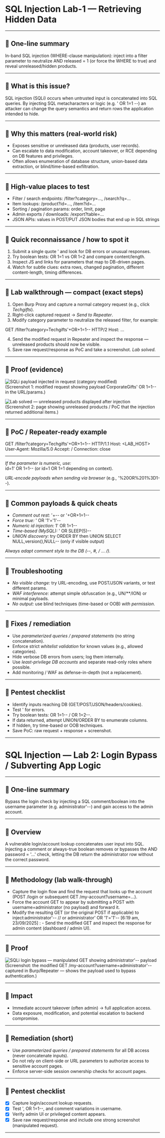 # SQL Injection Lab-1 — Retrieving Hidden Data 

---

## 🔹 One-line summary
In-band SQL injection (WHERE-clause manipulation): inject into a filter parameter to neutralize AND released = 1 (or force the WHERE to true) and reveal unreleased/hidden products.

---

## 🔹 What is this issue?
SQL injection (SQLi) occurs when untrusted input is concatenated into SQL queries. By injecting SQL metacharacters or logic (e.g. ' OR 1=1 --) an attacker can change the query semantics and return rows the application intended to hide.

---

## 🔹 Why this matters (real-world risk)
- Exposes sensitive or unreleased data (products, user records).  
- Can escalate to data modification, account takeover, or RCE depending on DB features and privileges.  
- Often allows enumeration of database structure, union-based data extraction, or blind/time-based exfiltration.

---

## 🔹 High-value places to test
- Filter / search endpoints: /filter?category=..., /search?q=...  
- Item lookups: /product?id=..., /item?id=...  
- Sorting / pagination params: order, limit, page  
- Admin exports / downloads: /export?table=...  
- JSON APIs: values in POST/PUT JSON bodies that end up in SQL strings

---

## 🔹 Quick reconnaissance / how to spot it
1. Submit a single quote ' and look for DB errors or unusual responses.  
2. Try boolean tests: OR 1=1 vs OR 1=2 and compare content/length.  
3. Inspect JS and links for parameters that map to DB-driven pages.  
4. Watch for subtle clues: extra rows, changed pagination, different content-length, timing differences.

---

## 🔹 Lab walkthrough — compact (exact steps)
1. Open Burp Proxy and capture a normal category request (e.g., click *Techgifts*).  
2. Right-click captured request → *Send to Repeater*.  
3. Modify category parameter to neutralize the released filter, for example:

GET /filter?category=Techgifts'+OR+1=1-- HTTP/2
Host: <lab-host>
...

4. Send the modified request in Repeater and inspect the response — unreleased products should now be visible.
5. Save raw request/response as PoC and take a screenshot.
*Lab solved.*

---

## 🔹 Proof (evidence)

![SQLi payload injected in request (category modified)](../images/sqli-lab1-injected.png)  
(Screenshot 1: modified request showing payload CorporateGifts' OR 1=1-- in the URL/params.)

![Lab solved — unreleased products displayed after injection](../images/sqli-lab1-solved.png)  
(Screenshot 2: page showing unreleased products / PoC that the injection returned additional items.)

---

## 🔹 PoC / Repeater-ready example 

GET /filter?category=Techgifts'+OR+1=1-- HTTP/1.1
Host: <LAB_HOST>
User-Agent: Mozilla/5.0
Accept: /
Connection: close

---

*If the parameter is numeric, use:*  
id=1' OR 1=1-- (or id=1 OR 1=1 depending on context).

*URL-encode payloads when sending via browser* (e.g., '%20OR%201%3D1--).

---

## 🔹 Common payloads & quick cheats

- *Comment out rest:* '+-- or '+OR+1=1--  
- *Force true:* ' OR '1'='1'--  
- *Numeric id injection:* 1' OR 1=1--  
- *Time-based (MySQL):* ' OR SLEEP(5)--  
- *UNION discovery:* try ORDER BY then UNION SELECT NULL,version(),NULL-- (only if visible output)

*Always adapt comment style to the DB (--, #, /* ... */).*

---

## 🔹 Troubleshooting

- *No visible change:* try URL-encoding, use POST/JSON variants, or test different params.  
- *WAF interference:* attempt simple obfuscation (e.g., UN/**/ION) or minimal payloads.  
- *No output:* use blind techniques (time-based or OOB) *with permission*.

---

## 🔹 Fixes / remediation 

- Use *parameterized queries / prepared statements* (no string concatenation).  
- Enforce strict *whitelist validation* for known values (e.g., allowed categories).  
- Hide verbose DB errors from users; log them internally.  
- Use *least-privilege DB accounts* and separate read-only roles where possible.  
- Add monitoring / WAF as defense-in-depth (not a replacement).

---

## 🔹 Pentest checklist 

- Identify inputs reaching DB (GET/POST/JSON/headers/cookies).  
- Test ' for errors.  
- Try boolean tests: OR 1=1-- / OR 1=2--.  
- If data returned, attempt UNION/ORDER BY to enumerate columns.  
- If hidden, try time-based or OOB techniques.  
- Save PoC: raw request + response + screenshot.

---

# SQL Injection — Lab 2: Login Bypass / Subverting App Logic

---

## 🔹 One-line summary
Bypass the login check by injecting a SQL comment/boolean into the username parameter (e.g. administrator'--) and gain access to the admin account.  

---

## 🔹 Overview
A vulnerable login/account lookup concatenates user input into SQL. Injecting a comment or always-true boolean removes or bypasses the AND password = '...' check, letting the DB return the administrator row without the correct password.

---

## 🔹 Methodology (lab walk-through)
- Capture the login flow and find the request that looks up the account (POST /login or subsequent GET /my-account?username=...).  
- Force the account GET to appear by submitting a POST with username=administrator (no payload) and forward it.  
- Modify the resulting GET (or the original POST if applicable) to inject:administrator'-- // or administrator' OR '1'='1'--
[6:19 am, 23/09/2025] ‌‌: - Send the modified GET and inspect the response for admin content (dashboard / admin UI).

---

## 🔹 Proof
![SQLi login bypass — manipulated GET showing administrator'-- payload](../images/sqli-lab2-injected-get.png)  
(Screenshot: the modified GET /my-account?username=administrator'-- captured in Burp/Repeater — shows the payload used to bypass authentication.)

---

## 🔹 Impact
- Immediate account takeover (often admin) → full application access.  
- Data exposure, modification, and potential escalation to backend compromise.

---

## 🔹 Remediation (short)
- Use *parameterized queries / prepared statements* for all DB access (never concatenate inputs).  
- Do not rely on client-side or URL parameters to authorize access to sensitive account pages.  
- Enforce server-side session ownership checks for account pages.

---

## 🔹 Pentest checklist
- [x] Capture login/account lookup requests.  
- [x] Test ', OR 1=1--, and comment variations in username.  
- [x] Verify admin UI or privileged content appears.  
- [x] Save raw request/response and include one strong screenshot (manipulated request).

---
